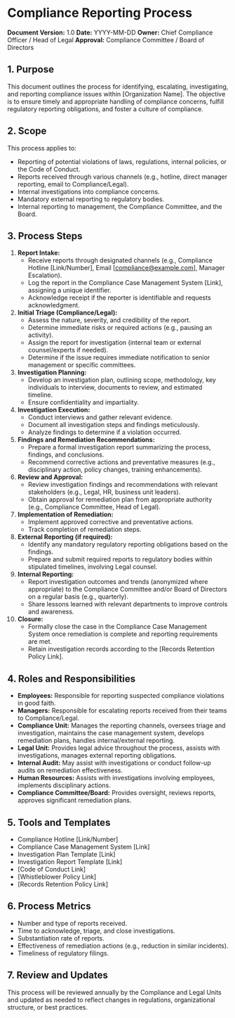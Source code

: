 # Compliance Reporting Process

**Document Version:** 1.0
**Date:** YYYY-MM-DD
**Owner:** Chief Compliance Officer / Head of Legal
**Approval:** Compliance Committee / Board of Directors

## 1. Purpose

This document outlines the process for identifying, escalating, investigating, and reporting compliance issues within [Organization Name]. The objective is to ensure timely and appropriate handling of compliance concerns, fulfill regulatory reporting obligations, and foster a culture of compliance.

## 2. Scope

This process applies to:
*   Reporting of potential violations of laws, regulations, internal policies, or the Code of Conduct.
*   Reports received through various channels (e.g., hotline, direct manager reporting, email to Compliance/Legal).
*   Internal investigations into compliance concerns.
*   Mandatory external reporting to regulatory bodies.
*   Internal reporting to management, the Compliance Committee, and the Board.

## 3. Process Steps

1.  **Report Intake:**
    *   Receive reports through designated channels (e.g., Compliance Hotline [Link/Number], Email [compliance@example.com], Manager Escalation).
    *   Log the report in the Compliance Case Management System [Link], assigning a unique identifier.
    *   Acknowledge receipt if the reporter is identifiable and requests acknowledgment.
2.  **Initial Triage (Compliance/Legal):**
    *   Assess the nature, severity, and credibility of the report.
    *   Determine immediate risks or required actions (e.g., pausing an activity).
    *   Assign the report for investigation (internal team or external counsel/experts if needed).
    *   Determine if the issue requires immediate notification to senior management or specific committees.
3.  **Investigation Planning:**
    *   Develop an investigation plan, outlining scope, methodology, key individuals to interview, documents to review, and estimated timeline.
    *   Ensure confidentiality and impartiality.
4.  **Investigation Execution:**
    *   Conduct interviews and gather relevant evidence.
    *   Document all investigation steps and findings meticulously.
    *   Analyze findings to determine if a violation occurred.
5.  **Findings and Remediation Recommendations:**
    *   Prepare a formal investigation report summarizing the process, findings, and conclusions.
    *   Recommend corrective actions and preventative measures (e.g., disciplinary action, policy changes, training enhancements).
6.  **Review and Approval:**
    *   Review investigation findings and recommendations with relevant stakeholders (e.g., Legal, HR, business unit leaders).
    *   Obtain approval for remediation plan from appropriate authority (e.g., Compliance Committee, Head of Legal).
7.  **Implementation of Remediation:**
    *   Implement approved corrective and preventative actions.
    *   Track completion of remediation steps.
8.  **External Reporting (if required):**
    *   Identify any mandatory regulatory reporting obligations based on the findings.
    *   Prepare and submit required reports to regulatory bodies within stipulated timelines, involving Legal counsel.
9.  **Internal Reporting:**
    *   Report investigation outcomes and trends (anonymized where appropriate) to the Compliance Committee and/or Board of Directors on a regular basis (e.g., quarterly).
    *   Share lessons learned with relevant departments to improve controls and awareness.
10. **Closure:**
    *   Formally close the case in the Compliance Case Management System once remediation is complete and reporting requirements are met.
    *   Retain investigation records according to the [Records Retention Policy Link].

## 4. Roles and Responsibilities

*   **Employees:** Responsible for reporting suspected compliance violations in good faith.
*   **Managers:** Responsible for escalating reports received from their teams to Compliance/Legal.
*   **Compliance Unit:** Manages the reporting channels, oversees triage and investigation, maintains the case management system, develops remediation plans, handles internal/external reporting.
*   **Legal Unit:** Provides legal advice throughout the process, assists with investigations, manages external reporting obligations.
*   **Internal Audit:** May assist with investigations or conduct follow-up audits on remediation effectiveness.
*   **Human Resources:** Assists with investigations involving employees, implements disciplinary actions.
*   **Compliance Committee/Board:** Provides oversight, reviews reports, approves significant remediation plans.

## 5. Tools and Templates

*   Compliance Hotline [Link/Number]
*   Compliance Case Management System [Link]
*   Investigation Plan Template [Link]
*   Investigation Report Template [Link]
*   [Code of Conduct Link]
*   [Whistleblower Policy Link]
*   [Records Retention Policy Link]

## 6. Process Metrics

*   Number and type of reports received.
*   Time to acknowledge, triage, and close investigations.
*   Substantiation rate of reports.
*   Effectiveness of remediation actions (e.g., reduction in similar incidents).
*   Timeliness of regulatory filings.

## 7. Review and Updates

This process will be reviewed annually by the Compliance and Legal Units and updated as needed to reflect changes in regulations, organizational structure, or best practices. 